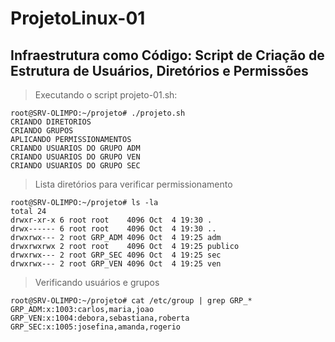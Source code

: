 # ProjetoLinux-01
## Infraestrutura como Código: Script de Criação de Estrutura de Usuários, Diretórios e Permissões

<p></p>

> Executando o script projeto-01.sh: 
````
root@SRV-OLIMPO:~/projeto# ./projeto.sh
CRIANDO DIRETORIOS
CRIANDO GRUPOS
APLICANDO PERMISSIONAMENTOS
CRIANDO USUARIOS DO GRUPO ADM
CRIANDO USUARIOS DO GRUPO VEN
CRIANDO USUARIOS DO GRUPO SEC
````
> Lista diretórios para verificar permissionamento
````
root@SRV-OLIMPO:~/projeto# ls -la
total 24
drwxr-xr-x 6 root root    4096 Oct  4 19:30 .
drwx------ 6 root root    4096 Oct  4 19:30 ..
drwxrwx--- 2 root GRP_ADM 4096 Oct  4 19:25 adm
drwxrwxrwx 2 root root    4096 Oct  4 19:25 publico
drwxrwx--- 2 root GRP_SEC 4096 Oct  4 19:25 sec
drwxrwx--- 2 root GRP_VEN 4096 Oct  4 19:25 ven
````

> Verificando usuários e grupos 
````
root@SRV-OLIMPO:~/projeto# cat /etc/group | grep GRP_*
GRP_ADM:x:1003:carlos,maria,joao
GRP_VEN:x:1004:debora,sebastiana,roberta
GRP_SEC:x:1005:josefina,amanda,rogerio
````